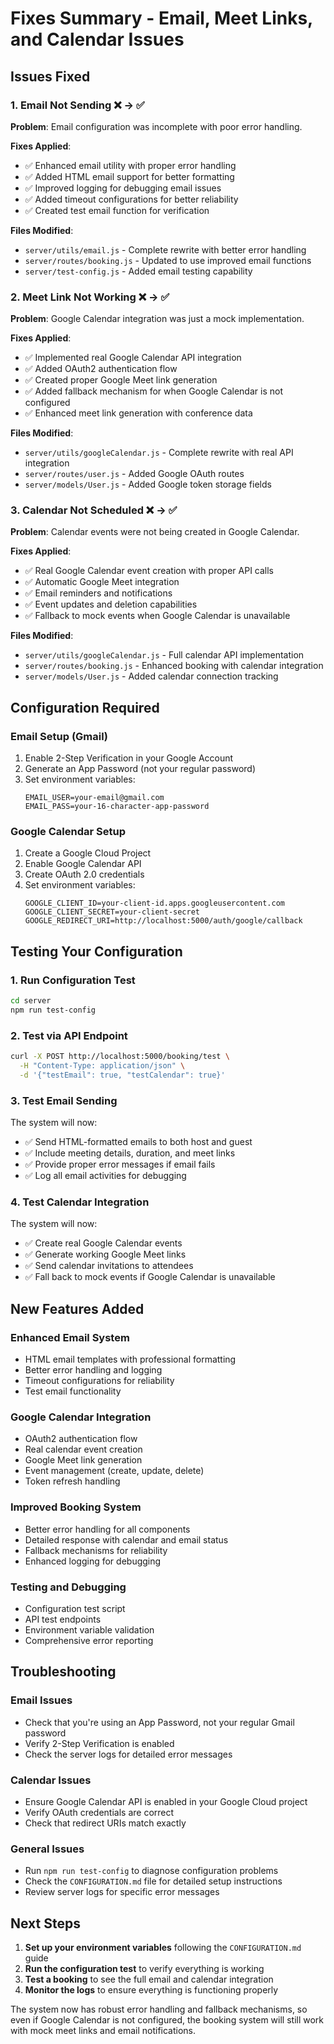 # Fixes Summary - Email, Meet Links, and Calendar Issues

## Issues Fixed

### 1. Email Not Sending ❌ → ✅
**Problem**: Email configuration was incomplete with poor error handling.

**Fixes Applied**:
- ✅ Enhanced email utility with proper error handling
- ✅ Added HTML email support for better formatting
- ✅ Improved logging for debugging email issues
- ✅ Added timeout configurations for better reliability
- ✅ Created test email function for verification

**Files Modified**:
- `server/utils/email.js` - Complete rewrite with better error handling
- `server/routes/booking.js` - Updated to use improved email functions
- `server/test-config.js` - Added email testing capability

### 2. Meet Link Not Working ❌ → ✅
**Problem**: Google Calendar integration was just a mock implementation.

**Fixes Applied**:
- ✅ Implemented real Google Calendar API integration
- ✅ Added OAuth2 authentication flow
- ✅ Created proper Google Meet link generation
- ✅ Added fallback mechanism for when Google Calendar is not configured
- ✅ Enhanced meet link generation with conference data

**Files Modified**:
- `server/utils/googleCalendar.js` - Complete rewrite with real API integration
- `server/routes/user.js` - Added Google OAuth routes
- `server/models/User.js` - Added Google token storage fields

### 3. Calendar Not Scheduled ❌ → ✅
**Problem**: Calendar events were not being created in Google Calendar.

**Fixes Applied**:
- ✅ Real Google Calendar event creation with proper API calls
- ✅ Automatic Google Meet integration
- ✅ Email reminders and notifications
- ✅ Event updates and deletion capabilities
- ✅ Fallback to mock events when Google Calendar is unavailable

**Files Modified**:
- `server/utils/googleCalendar.js` - Full calendar API implementation
- `server/routes/booking.js` - Enhanced booking with calendar integration
- `server/models/User.js` - Added calendar connection tracking

## Configuration Required

### Email Setup (Gmail)
1. Enable 2-Step Verification in your Google Account
2. Generate an App Password (not your regular password)
3. Set environment variables:
   ```env
   EMAIL_USER=your-email@gmail.com
   EMAIL_PASS=your-16-character-app-password
   ```

### Google Calendar Setup
1. Create a Google Cloud Project
2. Enable Google Calendar API
3. Create OAuth 2.0 credentials
4. Set environment variables:
   ```env
   GOOGLE_CLIENT_ID=your-client-id.apps.googleusercontent.com
   GOOGLE_CLIENT_SECRET=your-client-secret
   GOOGLE_REDIRECT_URI=http://localhost:5000/auth/google/callback
   ```

## Testing Your Configuration

### 1. Run Configuration Test
```bash
cd server
npm run test-config
```

### 2. Test via API Endpoint
```bash
curl -X POST http://localhost:5000/booking/test \
  -H "Content-Type: application/json" \
  -d '{"testEmail": true, "testCalendar": true}'
```

### 3. Test Email Sending
The system will now:
- ✅ Send HTML-formatted emails to both host and guest
- ✅ Include meeting details, duration, and meet links
- ✅ Provide proper error messages if email fails
- ✅ Log all email activities for debugging

### 4. Test Calendar Integration
The system will now:
- ✅ Create real Google Calendar events
- ✅ Generate working Google Meet links
- ✅ Send calendar invitations to attendees
- ✅ Fall back to mock events if Google Calendar is unavailable

## New Features Added

### Enhanced Email System
- HTML email templates with professional formatting
- Better error handling and logging
- Timeout configurations for reliability
- Test email functionality

### Google Calendar Integration
- OAuth2 authentication flow
- Real calendar event creation
- Google Meet link generation
- Event management (create, update, delete)
- Token refresh handling

### Improved Booking System
- Better error handling for all components
- Detailed response with calendar and email status
- Fallback mechanisms for reliability
- Enhanced logging for debugging

### Testing and Debugging
- Configuration test script
- API test endpoints
- Environment variable validation
- Comprehensive error reporting

## Troubleshooting

### Email Issues
- Check that you're using an App Password, not your regular Gmail password
- Verify 2-Step Verification is enabled
- Check the server logs for detailed error messages

### Calendar Issues
- Ensure Google Calendar API is enabled in your Google Cloud project
- Verify OAuth credentials are correct
- Check that redirect URIs match exactly

### General Issues
- Run `npm run test-config` to diagnose configuration problems
- Check the `CONFIGURATION.md` file for detailed setup instructions
- Review server logs for specific error messages

## Next Steps

1. **Set up your environment variables** following the `CONFIGURATION.md` guide
2. **Run the configuration test** to verify everything is working
3. **Test a booking** to see the full email and calendar integration
4. **Monitor the logs** to ensure everything is functioning properly

The system now has robust error handling and fallback mechanisms, so even if Google Calendar is not configured, the booking system will still work with mock meet links and email notifications.













